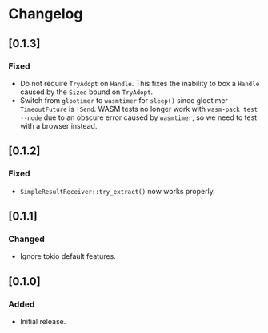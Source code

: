 # Changelog

## [0.1.3]

### Fixed

- Do not require `TryAdopt` on `Handle`. This fixes the inability to box a `Handle` caused by the `Sized` bound on `TryAdopt`.
- Switch from `glootimer` to `wasmtimer` for `sleep()` since glootimer `TimeoutFuture` is `!Send`. WASM tests no longer work with `wasm-pack test --node` due to an obscure error caused by `wasmtimer`, so we need to test with a browser instead.


## [0.1.2]

### Fixed

- `SimpleResultReceiver::try_extract()` now works properly.


## [0.1.1]

### Changed

- Ignore tokio default features.


## [0.1.0]

### Added

- Initial release.
